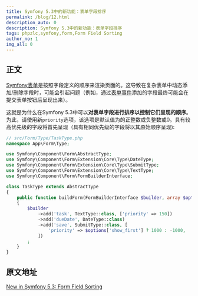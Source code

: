 ```yaml
---
title: Symfony 5.3中的新功能：表单字段排序
permalink: /blog/12.html
description_auto: 0
description: Symfony 5.3中的新功能：表单字段排序
tags: phpzlc,symfony,form,Form Field Sorting
author_no: 1
img_all: 0
---
```


## 正文

[Symfony表单](https://symfony.com/doc/current/forms.html)是按照字段定义的顺序来渲染页面的。这导致在复杂表单中动态添加/删除字段时，可能会引起问题（例如，通过[表单事件](https://symfony.com/doc/current/form/events.html)添加的字段最终可能会在提交表单按钮后呈现出来）。

这就是为什么在Symfony 5.3中可以**对表单字段进行排序以控制它们呈现的顺序**。为此，请使用新`priority`选项，该选项是默认值为的正整数或负整数或0。具有较高优先级的字段将首先呈现（具有相同优先级的字段将以其原始顺序呈现):

```php
// src/Form/Type/TaskType.php
namespace App\Form\Type;

use Symfony\Component\Form\AbstractType;
use Symfony\Component\Form\Extension\Core\Type\DateType;
use Symfony\Component\Form\Extension\Core\Type\SubmitType;
use Symfony\Component\Form\Extension\Core\Type\TextType;
use Symfony\Component\Form\FormBuilderInterface;

class TaskType extends AbstractType
{
    public function buildForm(FormBuilderInterface $builder, array $options): void
    {
        $builder
            ->add('task', TextType::class, ['priority' => 150])
            ->add('dueDate', DateType::class)
            ->add('save', SubmitType::class, [
                'priority' => $options['show_first'] ? 1000 : -1000,
            ])
        ;
    }
}
```

## 原文地址

[New in Symfony 5.3: Form Field Sorting](https://symfony.com/blog/new-in-symfony-5-3-form-field-sorting)
